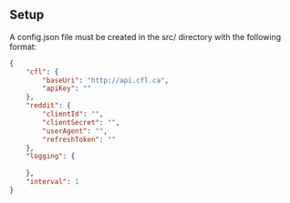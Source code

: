 ## Setup

A config.json file must be created in the src/ directory with the following format:

```json
{
    "cfl": {
        "baseUri": "http://api.cfl.ca",
        "apiKey": ""
    },
    "reddit": {
        "clientId": "",
        "clientSecret": "",
        "userAgent": "",
        "refreshToken": ""
    },
    "logging": {
        
    },
    "interval": 1
}
```